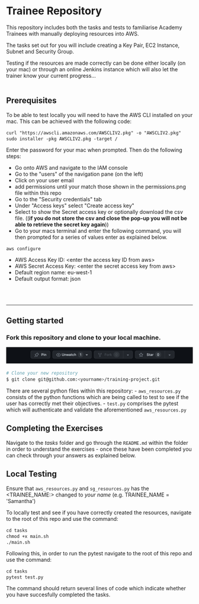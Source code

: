 # Trainee Repository

This repository includes both the tasks and tests to familiarise Academy Trainees with manually deploying resources into AWS.

The tasks set out for you will include creating a Key Pair, EC2 Instance, Subnet and Security Group.

Testing if the resources are made correctly can be done either locally (on your mac) or through an online Jenkins instance which will also let the trainer know your current progress...
<br>
<br>

## Prerequisites
To be able to test locally you will need to have the AWS CLI installed on your mac. This can be achieved with the following code:

```
curl "https://awscli.amazonaws.com/AWSCLIV2.pkg" -o "AWSCLIV2.pkg"
sudo installer -pkg AWSCLIV2.pkg -target /
```
Enter the password for your mac when prompted. Then do the following steps:

* Go onto AWS and navigate to the IAM console
* Go to the "users" of the navigation pane (on the left)
* Click on your user email
* add permissions until your match those shown in the permissions.png file within this repo
* Go to the "Security credentials" tab
* Under "Access keys" select "Create access key"
* Select to show the Secret access key or optionally download the csv file. ((**if you do not store the csv and close the pop-up you will not be able to retrieve the secret key again**))
* Go to your macs terminal and enter the following command, you will then prompted for a series of values enter as explained below.

```
aws configure
```

  * AWS Access Key ID: \<enter the access key ID from aws>
  * AWS Secret Access Key: \<enter the secret access key from aws>
  * Default region name: eu-west-1
  * Default output format: json

<br>
<br>

-------------------------------------------------------

## Getting started

### Fork this repository and clone to your local machine.

![Fork-repository](./fork-repository.jpeg)

```bash
# Clone your new repository
$ git clone git@github.com:<yourname>/training-project.git
```


There are several python files within this repository: 
    - `aws_resources.py` consists of the python functions which are being called to test to see if the user has correctly met their objectives.
    - `test.py` comprises the pytest which will authenticate and validate the aforementioned `aws_resources.py`


## Completing the Exercises

Navigate to the *tasks* folder and go through the `README.md` within the folder in order to understand the exercises - once these have been completed you can check through your answers as explained below.

## Local Testing

Ensure that `aws_resources.py` and `sg_resources.py` has the <TRAINEE_NAME:> changed to *your name* (e.g. TRAINEE_NAME = 'Samantha')

To locally test and see if you have correctly created the resources, navigate to the root of this repo and use the command:

```
cd tasks
chmod +x main.sh
./main.sh
```
Following this, in order to run the pytest navigate to the root of this repo and use the command:

```
cd tasks
pytest test.py
```

The command should return several lines of code which indicate whether you have succesfully completed the tasks.





